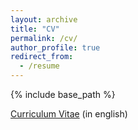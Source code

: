 ```yaml
---
layout: archive
title: "CV"
permalink: /cv/
author_profile: true
redirect_from:
  - /resume
---
```


{% include base_path %}

[Curriculum Vitae](/files/Pugliese_cv_eng.pdf) (in english)